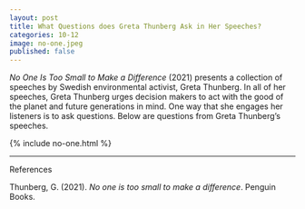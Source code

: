```yaml
---
layout: post
title: What Questions does Greta Thunberg Ask in Her Speeches?
categories: 10-12
image: no-one.jpeg
published: false
---
```


_No One Is Too Small to Make a Difference_ (2021) presents a collection of speeches by Swedish environmental activist, Greta Thunberg. In all of her
speeches, Greta Thunberg urges decision makers to act with the good of the planet and future generations in mind.
One way that she engages her listeners is to ask questions. Below are questions from Greta Thunberg’s speeches.

{% include no-one.html %}

---
References

Thunberg, G. (2021). _No one is too small to make a difference_. Penguin Books.
